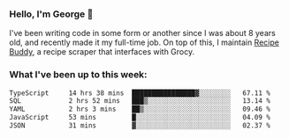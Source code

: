 ### Hello, I'm George 👋

I've been writing code in some form or another since I was about 8 years old, and recently made it my full-time job. On top of this, I maintain [Recipe Buddy](https://github.com/georgegebbett/recipe-buddy), a recipe scraper that interfaces with Grocy.  

<!--
**georgegebbett/georgegebbett** is a ✨ _special_ ✨ repository because its `README.md` (this file) appears on your GitHub profile.

Here are some ideas to get you started:

- 🔭 I’m currently working on ...
- 🌱 I’m currently learning ...
- 👯 I’m looking to collaborate on ...
- 🤔 I’m looking for help with ...
- 💬 Ask me about ...
- 📫 How to reach me: ...
- 😄 Pronouns: ...
- ⚡ Fun fact: ...
-->

### What I've been up to this week:
<!--START_SECTION:waka-->

```txt
TypeScript     14 hrs 38 mins  ████████████████▓░░░░░░░░   67.11 %
SQL            2 hrs 52 mins   ███▒░░░░░░░░░░░░░░░░░░░░░   13.14 %
YAML           2 hrs 3 mins    ██▒░░░░░░░░░░░░░░░░░░░░░░   09.46 %
JavaScript     53 mins         █░░░░░░░░░░░░░░░░░░░░░░░░   04.09 %
JSON           31 mins         ▓░░░░░░░░░░░░░░░░░░░░░░░░   02.37 %
```

<!--END_SECTION:waka-->
